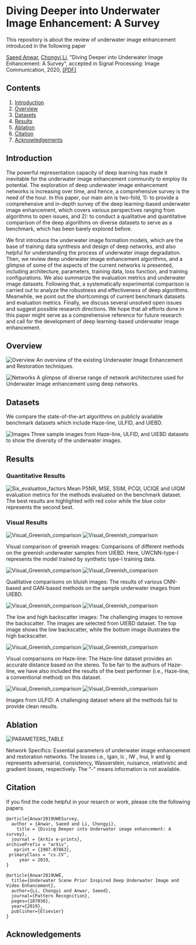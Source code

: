 # Diving Deeper into Underwater Image Enhancement: A Survey
This repository is about the review of underwater image enhancement introduced in the following paper

[Saeed Anwar](https://saeed-anwar.github.io/), [Chongyi Li](https://li-chongyi.github.io/), "Diving Deeper into Underwater Image Enhancement: A Survey", accepted in Signal Processing: Image Communication, 2020, [[PDF]](https://arxiv.org/pdf/1907.07863.pdf) 


## Contents
1. [Introduction](#introduction)
2. [Overview](#overview)
3. [Datasets](#datasets)
4. [Results](#results)
5. [Ablation](#ablation)
6. [Citation](#citation)
7. [Acknowledgements](#acknowledgements)

## Introduction
The powerful representation capacity of deep learning has made it inevitable for the underwater image enhancement community to employ its potential. The exploration of deep underwater image enhancement networks is increasing over time, and hence, a comprehensive survey is the need of the hour. In this paper, our main aim is two-fold, 1): to provide a comprehensive and in-depth survey of the deep learning-based underwater image enhancement, which covers various perspectives ranging from algorithms to open issues, and 2): to conduct a qualitative and quantitative comparison of the deep algorithms on diverse datasets to serve as a benchmark, which has been barely explored before. 

We first introduce the underwater image formation models, which are the base of training data synthesis and design of deep networks, and also helpful for understanding the process of underwater image degradation. Then, we review deep underwater image enhancement algorithms, and a glimpse of some of the aspects of the current networks is presented, including architecture, parameters, training data, loss function, and training configurations. We also summarize the evaluation metrics and underwater image datasets. Following that, a systematically experimental comparison is carried out to analyze the robustness and effectiveness of deep algorithms. Meanwhile, we point out the shortcomings of current benchmark datasets and evaluation metrics. Finally, we discuss several unsolved open issues and suggest possible research directions. We hope that all efforts done in this paper might serve as a comprehensive reference for future research and call for the development of deep learning-based underwater image enhancement. 

## Overview
![Overview](/Fig/classification_nets.png)
An overview of the existing Underwater Image Enhancement and Restoration techniques.

![Networks](/Fig/UWESurveyFigs.png)
A glimpse of diverse range of network architectures used for Underwater image enhancement using deep networks.

## Datasets
We compare the state-of-the-art algorithms on publicly available benchmark datasets which include Haze-line, ULFID, and UIEBD.

![Images](/Fig/DatasetSampleImages.PNG)
Three sample images from Haze-line, ULFID, and UIEBD  datasets to show the diversity of the underwater images.

## Results
### Quantitative Results
![Six_evaluation_factors](/Fig/TableEvaluation.PNG)
Mean PSNR, MSE, SSIM, PCQI, UCIQE and UIQM evaluation metrics for the  methods evaluated on the benchmark dataset. The best results are highlighted with red color while the blue color represents the second best.

### Visual Results

![Visual_Greenish_comparison](/Fig/Greenish1.PNG)
![Visual_Greenish_comparison](/Fig/Greenish2.PNG)

Visual comparison of greenish images: Comparisons of different methods on the greenish underwater samples from
UIEBD. Here, UWCNN-type-I represents the model trained by synthetic type-I training data.

![Visual_Greenish_comparison](/Fig/bluish1.PNG)
![Visual_Greenish_comparison](/Fig/bluish2.PNG)

Qualitative comparisons on bluish images: The results of various CNN-based and GAN-based methods on the sample
underwater images from UIEBD.


![Visual_Greenish_comparison](/Fig/HighBackScatter.PNG)
![Visual_Greenish_comparison](/Fig/LowBackScatter.PNG)

The low and high backscatter images: The challenging images to remove the backscatter. The images are selected
from UIEBD dataset. The top image shows the low backscatter, while the bottom image illustrates the high backscatter.


![Visual_Greenish_comparison](/Fig/Hazeline1.PNG)
![Visual_Greenish_comparison](/Fig/Hazeline2.PNG)

Visual comparisons on Haze-line: The Haze-line dataset provides an accurate distance based on the stereo. To be
fair to the authors of Haze-line, we have also included the results of the best performer (i.e., Haze-line, a conventional
method) on this dataset.


![Visual_Greenish_comparison](/Fig/ULFID1.PNG)
![Visual_Greenish_comparison](/Fig/ULFID2.PNG)

Images from ULFID: A challenging dataset where all the methods fail to provide clean results.

## Ablation
![PARAMETERS_TABLE](/Fig/TableParameters.PNG)

Network Specifics: Essential parameters of underwater image enhancement and restoration networks. The losses i.e., lgan, lc , lW , lnui, lr and lg represents adversarial, consistency, Wasserstein, nuisance, relativistic and gradient losses, respectively. The “-” means information is not available.


## Citation
If you find the code helpful in your resarch or work, please cite the following papers.
```
@article{Anwar2019UWESurvey,
  author = {Anwar, Saeed and Li, Chongyi},
    title = {Diving Deeper into Underwater image enhancement: A survey},
  journal = {ArXiv e-prints},
archivePrefix = "arXiv",
   eprint = {1907.07863},
 primaryClass = "cs.CV",
     year = 2019,
}

@article{Anwar2019UWE,
  title={Underwater Scene Prior Inspired Deep Underwater Image and Video Enhancement},
  author={Li, Chongyi and Anwar, Saeed},
  journal={Pattern Recognition},
  pages={107038},
  year={2019},
  publisher={Elsevier}
}

```
## Acknowledgements



